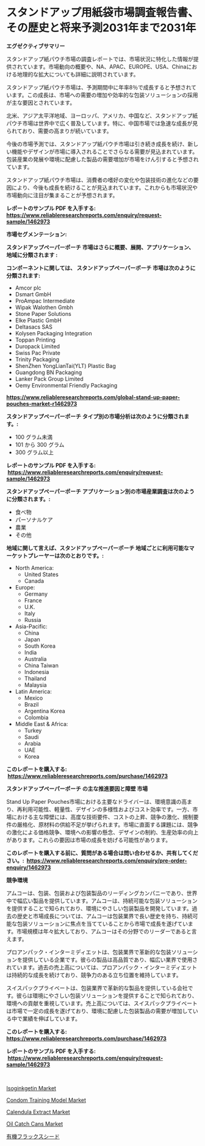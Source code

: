 <p><h1>スタンドアップ用紙袋市場調査報告書、その歴史と将来予測2031年まで2031年</h1></p><p><strong>エグゼクティブサマリー</strong></p>
<p><p>スタンドアップ紙パウチ市場の調査レポートでは、市場状況に特化した情報が提供されています。市場動向の概要や、NA、APAC、EUROPE、USA、Chinaにおける地理的な拡大についても詳細に説明されています。</p><p>スタンドアップ紙パウチ市場は、予測期間中に年率8％で成長すると予想されています。この成長は、市場への需要の増加や効率的な包装ソリューションの採用が主な要因とされています。</p><p>北米、アジア太平洋地域、ヨーロッパ、アメリカ、中国など、スタンドアップ紙パウチ市場は世界中で広く普及しています。特に、中国市場では急速な成長が見られており、需要の高まりが続いています。</p><p>今後の市場予測では、スタンドアップ紙パウチ市場は引き続き成長を続け、新しい機能やデザインが市場に導入されることでさらなる需要が見込まれています。包装産業の発展や環境に配慮した製品の需要増加が市場をけん引すると予想されています。</p><p>スタンドアップ紙パウチ市場は、消費者の嗜好の変化や包装技術の進化などの要因により、今後も成長を続けることが見込まれています。これからも市場状況や市場動向に注目が集まることが予想されます。</p></p>
<p><strong>レポートのサンプル PDF を入手する: <a href="https://www.reliableresearchreports.com/enquiry/request-sample/1462973">https://www.reliableresearchreports.com/enquiry/request-sample/1462973</a></strong></p>
<p><strong>市場セグメンテーション:</strong></p>
<p><strong> スタンドアップペーパーポーチ 市場はさらに概要、展開、アプリケーション、地域に分類されます :</strong></p>
<p><strong>コンポーネントに関しては、 スタンドアップペーパーポーチ 市場は次のように分類されます: &nbsp;</strong></p>
<p><ul><li>Amcor plc</li><li>Dsmart GmbH</li><li>ProAmpac Intermediate</li><li>Wipak Walothen Gmbh</li><li>Stone Paper Solutions</li><li>Elke Plastic GmbH</li><li>Deltasacs SAS</li><li>Kolysen Packaging Integration</li><li>Toppan Printing</li><li>Duropack Limited</li><li>Swiss Pac Private</li><li>Trinity Packaging</li><li>ShenZhen YongLianTai(YLT) Plastic Bag</li><li>Guangdong BN Packaging</li><li>Lanker Pack Group Limited</li><li>Oemy Environmental Friendly Packaging</li></ul></p>
<p><strong><a href="https://www.reliableresearchreports.com/global-stand-up-paper-pouches-market-r1462973">https://www.reliableresearchreports.com/global-stand-up-paper-pouches-market-r1462973</a></strong></p>
<p><strong> スタンドアップペーパーポーチ タイプ別の市場分析は次のように分類されます。:</strong></p>
<p><ul><li>100 グラム未満</li><li>101 から 300 グラム</li><li>300 グラム以上</li></ul></p>
<p><strong>レポートのサンプル PDF を入手する: &nbsp;<a href="https://www.reliableresearchreports.com/enquiry/request-sample/1462973">https://www.reliableresearchreports.com/enquiry/request-sample/1462973</a></strong></p>
<p><strong> スタンドアップペーパーポーチ アプリケーション別の市場産業調査は次のように分類されます。:</strong></p>
<p><ul><li>食べ物</li><li>パーソナルケア</li><li>農業</li><li>その他</li></ul></p>
<p><strong>地域に関して言えば、スタンドアップペーパーポーチ 地域ごとに利用可能なマーケットプレーヤーは次のとおりです。:</strong></p>
<p><ul>
    <li>
        North America:
        <ul>
            <li>United States</li>
            <li>Canada</li>
        </ul>
    </li>
    <li>
        Europe:
        <ul>
            <li>Germany</li>
            <li>France</li>
            <li>U.K.</li>
            <li>Italy</li>
            <li>Russia</li>
        </ul>
    </li>
    <li>
        Asia-Pacific:
        <ul>
            <li>China</li>
            <li>Japan</li>
            <li>South Korea</li>
            <li>India</li>
            <li>Australia</li>
            <li>China Taiwan</li>
            <li>Indonesia</li>
            <li>Thailand</li>
            <li>Malaysia</li>
        </ul>
    </li>
    <li>
        Latin America:
        <ul>
            <li>Mexico</li>
            <li>Brazil</li>
            <li>Argentina Korea</li>
            <li>Colombia</li>
        </ul>
    </li>
    <li>
        Middle East & Africa:
        <ul>
            <li>Turkey</li>
            <li>Saudi</li>
            <li>Arabia</li>
            <li>UAE</li>
            <li>Korea</li>
        </ul>
    </li>
    </ul></p>
<p><strong>このレポートを購入する: &nbsp;<a href="https://www.reliableresearchreports.com/purchase/1462973">https://www.reliableresearchreports.com/purchase/1462973</a></strong></p>
<p><strong>スタンドアップペーパーポーチ の主な推進要因と障壁 市場</strong></p>
<p><p>Stand Up Paper Pouches市場における主要なドライバーは、環境意識の高まり、再利用可能性、軽量性、デザインの多様性およびコスト効率です。一方、市場における主な障壁には、高度な技術要件、コストの上昇、競争の激化、規制要件の厳格化、原材料の供給不足が挙げられます。市場に直面する課題には、競争の激化による価格競争、環境への影響の懸念、デザインの制約、生産効率の向上があります。これらの要因は市場の成長を妨げる可能性があります。</p></p>
<p><strong>このレポートを購入する前に、質問がある場合は問い合わせるか、共有してください。:&nbsp; <a href="https://www.reliableresearchreports.com/enquiry/pre-order-enquiry/1462973">https://www.reliableresearchreports.com/enquiry/pre-order-enquiry/1462973</a></strong></p>
<p><strong>競争環境</strong></p>
<p><p>アムコーは、包装、包装および包装製品のリーディングカンパニーであり、世界中で幅広い製品を提供しています。アムコーは、持続可能な包装ソリューションを提供することで知られており、環境にやさしい包装製品を開発しています。過去の歴史と市場成長については、アムコーは包装業界で長い歴史を持ち、持続可能な包装ソリューションに焦点を当てていることから市場で成長を遂げています。市場規模は年々拡大しており、アムコーはその分野でのリーダーであると言えます。</p><p>プロアンパック・インターミディエットは、包装業界で革新的な包装ソリューションを提供している企業です。彼らの製品は高品質であり、幅広い業界で使用されています。過去の売上高については、プロアンパック・インターミディエットは持続的な成長を続けており、競争力のある立ち位置を維持しています。</p><p>スイスパックプライベートは、包装業界で革新的な製品を提供している会社です。彼らは環境にやさしい包装ソリューションを提供することで知られており、環境への貢献を重視しています。売上高については、スイスパックプライベートは市場で一定の成長を遂げており、環境に配慮した包装製品の需要が増加している中で業績を伸ばしています。</p></p>
<p><strong>このレポートを購入する: &nbsp; <a href="https://www.reliableresearchreports.com/purchase/1462973">https://www.reliableresearchreports.com/purchase/1462973</a></strong></p>
<p><strong>レポートのサンプル PDF を入手する: &nbsp;<a href="https://www.reliableresearchreports.com/enquiry/request-sample/1462973">https://www.reliableresearchreports.com/enquiry/request-sample/1462973</a></strong><strong></strong></p>
<p>&nbsp;</p>
<p><p><a href="https://issuu.com/reportprime-2/docs/isoginkgetin-market-size-2030.pptx">Isoginkgetin Market</a></p><p><a href="https://www.linkedin.com/pulse/analyzing-condom-training-model-market-global-industry-perspective-ekbwc?trackingId=fTbQitdwlNM7igjP1LujKw%3D%3D">Condom Training Model Market</a></p><p><a href="https://issuu.com/reportprime-2/docs/calendula-extract-market-size-2030.pptx">Calendula Extract Market</a></p><p><a href="https://github.com/bmorecock/Market-Research-Report-List-2/blob/main/oil-catch-cans-market.md">Oil Catch Cans Market</a></p><p><a href="https://github.com/lababdou/Market-Research-Report-List-3/blob/main/592085830716.md">有機フラックスシード</a></p></p>